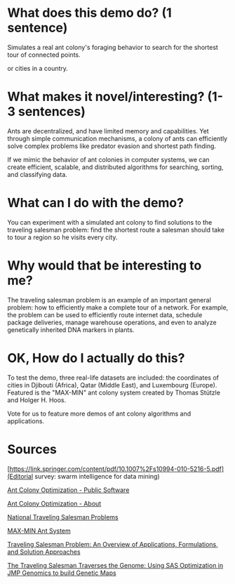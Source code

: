 # What does this demo do? (1 sentence)

Simulates a real ant colony's foraging behavior to search for the shortest tour of connected points.

or cities in a country. 

# What makes it novel/interesting? (1-3 sentences)

Ants are decentralized, and have limited memory and capabilities. Yet through simple communication mechanisms, a colony of ants can efficiently solve complex problems like predator evasion and shortest path finding.

If we mimic the behavior of ant colonies in computer systems, we can create efficient, scalable, and distributed algorithms for searching, sorting, and classifying data.

# What can I do with the demo?

You can experiment with a simulated ant colony to find solutions to the traveling salesman problem: find the shortest route a salesman should take to tour a region so he visits every city.

# Why would that be interesting to me?

The traveling salesman problem is an example of an important general problem: how to efficiently make a complete tour of a network. For example, the problem can be used to efficiently route internet data, schedule package deliveries, manage warehouse operations, and even to analyze genetically inherited DNA markers in plants.

# OK, How do I actually do this?

To test the demo, three real-life datasets are included: the coordinates of cities in Djibouti (Africa), Qatar (Middle East), and Luxembourg (Europe). Featured is the "MAX-MIN" ant colony system created by Thomas Stützle and Holger H. Hoos.

Vote for us to feature more demos of ant colony algorithms and applications.

# Sources

[https://link.springer.com/content/pdf/10.1007%2Fs10994-010-5216-5.pdf](Editorial survey: swarm intelligence for data mining)

[Ant Colony Optimization - Public Software](http://www.aco-metaheuristic.org/aco-code/public-software.html)

[Ant Colony Optimization - About](http://www.aco-metaheuristic.org/about.html)

[National Traveling Salesman Problems](http://www.math.uwaterloo.ca/tsp/world/countries.html)

[MAX-MIN Ant System](http://citeseerx.ist.psu.edu/viewdoc/download;jsessionid=8D8BB000CCFB5296D609EA6EC9AB226B?doi=10.1.1.127.3897&rep=rep1&type=pdf)

[Traveling Salesman Problem: An Overview of Applications, Formulations, and Solution Approaches](https://www.intechopen.com/books/traveling-salesman-problem-theory-and-applications/traveling-salesman-problem-an-overview-of-applications-formulations-and-solution-approaches)

[The Traveling Salesman Traverses the Genome: Using SAS Optimization in JMP Genomics to build Genetic Maps](https://support.sas.com/resources/papers/proceedings12/160-2012.pdf)